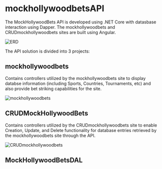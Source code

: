 # mockhollywoodbetsAPI

The MockHollywoodBets API is developed using .NET Core with datasbase interaction using Dapper. The mockhollywoodbets and CRUDmockhollywoodbets sites are built using Angular.

![ERD](https://user-images.githubusercontent.com/57814467/88640746-975c6580-d0be-11ea-8bc0-561fe13e0006.png)

The API solution is divided into 3 projects:

## mockhollywoodbets

Contains controllers utilized by the mockhollywoodbets site to display databse information (including Sports, Countries, Tournaments, etc) and also provide bet striking capabilities for the site.

![mockhollywoodbets](https://user-images.githubusercontent.com/57814467/88643573-27e87500-d0c2-11ea-976e-ef7ab1f0b23d.PNG)

## CRUDMockHollywoodBets

Contains controllers utilized by the CRUDmockhollywoodbets site to enable Creation, Update, and Delete functionality for database entries retrieved by the mockhollywoodbets site through the API.

![CRUDmockhollywoodbets](https://user-images.githubusercontent.com/57814467/88645888-eb6a4880-d0c4-11ea-9fae-175741297202.PNG)

## MockHollywoodBetsDAL



